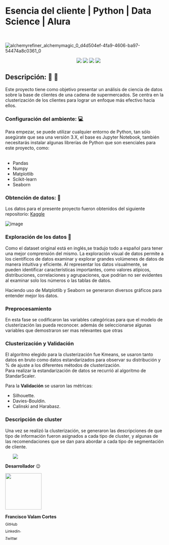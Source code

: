 #  Esencia del cliente | Python | Data Science | Alura
<br>


![alchemyrefiner_alchemymagic_0_d4d504ef-4fa9-4606-ba97-54474a8c0361_0](https://github.com/Valamca/Esencia_del_cliente/assets/129345721/90b605a2-8e2f-4c77-9af0-d50dbb87f402)

<ul align = center>

<img src="https://img.shields.io/badge/_Python-f7e172?style=flat&logo=python" />
  <img src="https://img.shields.io/badge/_Jupyter_Notebook-767677?style=flat&logo=jupyter"/>
  <img src="https://img.shields.io/badge/_Pandas-e00484?style=flat&logo=pandas"/>
  <img src="https://img.shields.io/badge/_scikit-learn-f89a36?style=flat&logo=scikit-learn"/>
  
</ul>


## Descripción: :page_facing_up: 🤖

Este proyecto tiene como objetivo presentar un análisis de ciencia de datos sobre la base de clientes de una cadena de supermercados. Se centra en la clusterización de los clientes para lograr un enfoque más efectivo hacia ellos.

### Configuración del ambiente: :computer: 
Para empezar, se puede utilizar cualquier entorno de Python, tan sólo asegúrate que sea una versión 3.X, el base es Jupyter Notebook, también necesitarás instalar algunas librerías de Python que son esenciales para este proyecto, como: <br>
<br>
- Pandas 
- Numpy 
- Matplotlib
- Scikit-learn
- Seaborn

### Obtención de datos: :page_with_curl: 
Los datos para el presente proyecto fueron obtenidos del siguiente repositorio: [Kaggle](https://www.kaggle.com/datasets/ramjasmaurya/medias-cost-prediction-in-foodmart)<br> 

![image](https://github.com/Valamca/Esencia_del_cliente/assets/129345721/44f73d78-999e-4cad-9c71-2238ade1be17)

### Exploración de los datos  :mag_right:

Como el dataset original está en inglés,se tradujo todo a español para tener una mejor comprensión del mismo.
La exploración visual de datos permite a los científicos de datos examinar y explorar grandes volúmenes de datos de manera intuitiva y eficiente. Al representar los datos visualmente, se pueden identificar características importantes, como valores atípicos, distribuciones, correlaciones y agrupaciones, que podrían no ser evidentes al examinar solo los números o las tablas de datos.

Haciendo uso de Matplotlib y Seaborn se generaron diversos gráficos para entender mejor los datos.

### Preprocesamiento

En esta fase se codificaron las variables categóricas para que el modelo de clusterización las pueda reconocer. además de seleccionarse algunas variables que demostraron ser mas relevantes que otras

### Clusterización y Validación

El algoritmo elegido para la clusterización fue Kmeans, se usaron tanto datos en bruto como datos estandarizados para observar su distribución y % de ajuste a los diferentes métodos de clusterización. <br>
Para realizar la estandarización de datos se recurrió al algoritmo de StandarScaler.

Para la **Validación** se usaron las métricas:<br>
 - Silhouette.
 - Davies-Bouldin.
 - Calinski and Harabasz.

### Descripción de cluster

Una vez se realizó la clusterización, se generaron las descripciones de que tipo de información fueron asignados a cada tipo de cluster, y algunas de las recomendaciones que se dan para abordar a cada tipo de segmentación de cliente.

<ul aligh = center>
<img src="https://github.com/Valamca/Esencia_del_cliente/assets/129345721/a44478e4-8c8f-4c88-a8e7-da6362e55542" />
</ul>

**Desarrollador** :wink: 

 <img src="https://avatars.githubusercontent.com/u/129345721?v=4" width=115>
 
 **Francisco Valam Cortes**  <br>[<sub>GitHub</sub>](https://github.com/ValamCA) <img src="https://i.postimg.cc/hPxhb2YB/icons8-github-50.png" width =16>
 <br>[<sub>Linkedin </sub> ](https://www.linkedin.com/in/franciscovalamca/)<img src="https://i.postimg.cc/C5LJHycc/icons8-linkedin-48.png" width =16 ><br>
 [<sub>Twitter</sub>](https://twitter.com/FNiggalam)<img src="https://i.postimg.cc/xTrL2ND9/icons8-twitter-48.png" width =16 ><br>
